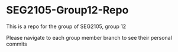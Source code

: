 # SEG2105-Group12-Repo
This is a repo for the group of SEG2105, group 12

Please navigate to each group member branch to see their personal commits
